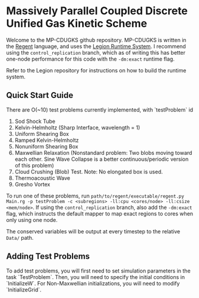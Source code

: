 <h1>Massively Parallel Coupled Discrete Unified Gas Kinetic Scheme</h1>

Welcome to the MP-CDUGKS github repository. MP-CDUGKS is written in the [Regent](https://regent-lang.org) language, and uses the [Legion Runtime System](https://github.com/StanfordLegion/legion). I recommend using the `control_replication` branch, which as of writing this has better one-node performance for this code with the `-dm:exact` runtime flag.

Refer to the Legion repository for instructions on how to build the runtime system.

<h2>Quick Start Guide </h2>
There are O(~10) test problems currently implemented, with `testProblem` id

1) Sod Shock Tube
2) Kelvin-Helmholtz (Sharp Interface, wavelength = 1)
3) Uniform Shearing Box
4) Ramped Kelvin-Helmholtz
5) Nonuniform Shearing Box
6) Maxwellian Relaxation (Nonstandard problem: Two blobs moving toward each other. Sine Wave Collapse is a better continuous/periodic version of this problem)
7) Cloud Crushing (Blob) Test. Note: No elongated box is used.
8) Thermoacoustic Wave
9) Gresho Vortex

To run one of these problems, run `path/to/regent/executable/regent.py Main.rg -p testProblem -c <subregions> -ll:cpu <cores/node> -ll:csize <mem/node>`. If using the `control_replication` branch, also add the `-dm:exact` flag, which instructs the default mapper to map exact regions to cores when only using one node.

The conserved variables will be output at every timestep to the relative `Data/` path.

<h2>Adding Test Problems</h2>
To add test problems, you will first need to set simulation parameters in the task `TestProblem`. Then, you will need to specify the initial conditions in `InitializeW`. For Non-Maxwellian initializations, you will need to modify `InitializeGrid`.
